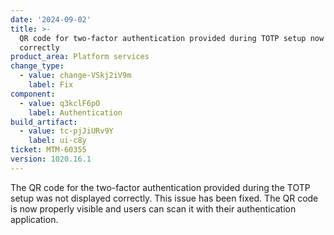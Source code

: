 ```yaml
---
date: '2024-09-02'
title: >-
  QR code for two-factor authentication provided during TOTP setup now shows up
  correctly
product_area: Platform services
change_type:
  - value: change-VSkj2iV9m
    label: Fix
component:
  - value: q3kclF6pO
    label: Authentication
build_artifact:
  - value: tc-pjJiURv9Y
    label: ui-c8y
ticket: MTM-60355
version: 1020.16.1
---
```

The QR code for the two-factor authentication provided during the TOTP setup was not displayed correctly. This issue has been fixed. The QR code is now properly visible and users can scan it with their authentication application.
